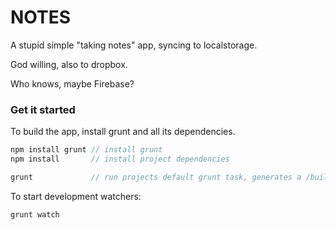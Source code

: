 # NOTES

A stupid simple "taking notes" app, syncing to localstorage.

God willing, also to dropbox.

Who knows, maybe Firebase?


### Get it started

To build the app, install grunt and all its dependencies.

```javascript
npm install grunt // install grunt
npm install 	  // install project dependencies

grunt             // run projects default grunt task, generates a /build folder
```

To start development watchers:

```javascript
grunt watch
```